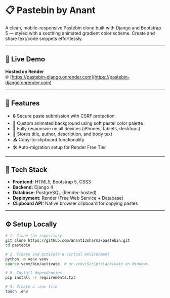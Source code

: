# 📋 Pastebin by Anant

A clean, mobile-responsive Pastebin clone built with Django and Bootstrap 5 — styled with a soothing animated gradient color scheme. Create and share text/code snippets effortlessly.

---

## 🔗 Live Demo
**Hosted on Render**  
🌐 [https://pastebin-django.onrender.com](https://pastebin-django.onrender.com)

---

## 📸 Features

- 🔒 Secure paste submission with CSRF protection
- 🌈 Custom animated background using soft pastel color palette
- 📱 Fully responsive on all devices (iPhones, tablets, desktops)
- 💾 Stores title, author, description, and body text
- 📤 Copy-to-clipboard functionality
- 🛠 Auto-migration setup for Render Free Tier

---

## 🎨 Tech Stack

- **Frontend:** HTML5, Bootstrap 5, CSS3
- **Backend:** Django 4
- **Database:** PostgreSQL (Render-hosted)
- **Deployment:** Render (Free Web Service + Database)
- **Clipboard API:** Native browser clipboard for copying pastes

---

## ⚙️ Setup Locally

```bash
# 1. Clone the repository
git clone https://github.com/anant13sharma/pastebin.git
cd pastebin

# 2. Create and activate a virtual environment
python -m venv venv
source venv/bin/activate  # or venv\Scripts\activate on Windows

# 3. Install dependencies
pip install -r requirements.txt

# 4. Create a .env file
touch .env
